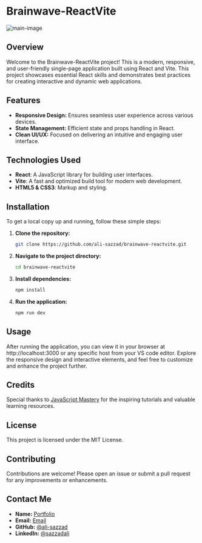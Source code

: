 # Brainwave-ReactVite
![main-image](https://github.com/user-attachments/assets/673f35de-e043-4ad2-9a4b-ca09f2dc4d84)

## Overview
Welcome to the Brainwave-ReactVite project! This is a modern, responsive, and user-friendly single-page application built using React and Vite. This project showcases essential React skills and demonstrates best practices for creating interactive and dynamic web applications.

## Features
- **Responsive Design:** Ensures seamless user experience across various devices.
- **State Management:** Efficient state and props handling in React.
- **Clean UI/UX:** Focused on delivering an intuitive and engaging user interface.

## Technologies Used
- **React**: A JavaScript library for building user interfaces.
- **Vite**: A fast and optimized build tool for modern web development.
- **HTML5 & CSS3**: Markup and styling.

## Installation
To get a local copy up and running, follow these simple steps:

1. **Clone the repository:**
   ```bash
   git clone https://github.com/ali-sazzad/brainwave-reactvite.git
2. **Navigate to the project directory:**
   ```bash
   cd brainwave-reactvite
3. **Install dependencies:**
   ```bash
   npm install
3. **Run the application:**
   ```bash
   npm run dev

## Usage
After running the application, you can view it in your browser at http://localhost:3000 or any specific host from your VS code editor. Explore the responsive design and interactive elements, and feel free to customize and enhance the project further.

## Credits
Special thanks to [JavaScript Mastery](https://www.youtube.com/@javascriptmastery) for the inspiring tutorials and valuable learning resources.

## License
This project is licensed under the MIT License.

## Contributing
Contributions are welcome! Please open an issue or submit a pull request for any improvements or enhancements.

## Contact Me
- **Name:** <a href='https://www.alisazzad.com/' target='_blank'> Portfolio </a>
- **Email:** <a href='mailto:find.sazzadali@gmail.com' target='_blank'> Email </a>
- **GitHub:** <a href='https://github.com/ali-sazzad/' target='_blank'> @ali-sazzad </a>
- **LinkedIn:** <a href='https://www.linkedin.com/in/sazzadali/' target='_blank'> @sazzadali </a>
